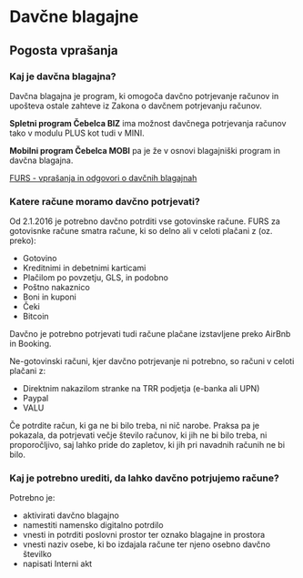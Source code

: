 # Davčne blagajne

## Pogosta vprašanja

### Kaj je davčna blagajna?

Davčna blagajna je program, ki omogoča davčno potrjevanje računov in upošteva ostale zahteve iz Zakona o davčnem potrjevanju računov. 

**Spletni program Čebelca BIZ** ima možnost davčnega potrjevanja računov tako v modulu PLUS kot tudi v MINI. 

**Mobilni program Čebelca MOBI** pa je že v osnovi blagajniški program in davčna blagajna.

[FURS - vprašanja in odgovori o davčnih blagajnah](https://www.fu.gov.si/fileadmin/Internet/Nadzor/Podrocja/Davcne_blagajne_in_VKR/Vprasanja_in_odgovori/Davcno_potrjevanje_racunov.doc)

### Katere račune moramo davčno potrjevati?

Od 2.1.2016 je potrebno davčno potrditi vse gotovinske račune. FURS za gotovisnke račune smatra račune, ki so delno ali v celoti plačani z (oz. preko):

* Gotovino
* Kreditnimi in debetnimi karticami
* Plačilom po povzetju, GLS, in podobno
* Poštno nakaznico
* Boni in kuponi
* Čeki
* Bitcoin

Davčno je potrebno potrjevati tudi račune plačane izstavljene preko AirBnb in Booking.

Ne-gotovinski računi, kjer davčno potrjevanje ni potrebno, so računi v celoti plačani z:

* Direktnim nakazilom stranke na TRR podjetja (e-banka ali UPN)
* Paypal
* VALU

Če potrdite račun, ki ga ne bi bilo treba, ni nič narobe. Praksa pa je pokazala, da potrjevati večje število računov, ki jih ne bi bilo treba, ni proporočljivo, saj lahko pride do zapletov, ki jih pri navadnih računih ne bi bilo.

### Kaj je potrebno urediti, da lahko davčno potrjujemo račune?

Potrebno je:
* aktivirati davčno blagajno
* namestiti namensko digitalno potrdilo
* vnesti in potrditi poslovni prostor ter oznako blagajne in prostora
* vnesti naziv osebe, ki bo izdajala račune ter njeno osebno davčno številko
* napisati Interni akt

